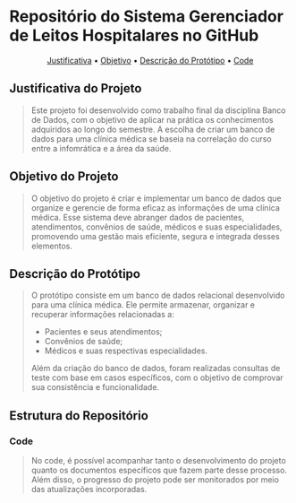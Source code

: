 # Repositório do Sistema Gerenciador de Leitos Hospitalares no GitHub

<p align="center">
 <a href="#JustificativadoProjeto" text-decoration: none>Justificativa</a> •
 <a href="#ObjetivodoProjeto">Objetivo</a> • 
 <a href="#descricaodoprototipo">Descrição do Protótipo</a> • 
 <a href="#Code">Code</a>
</p>

<h2 id=JustificativadoProjeto>Justificativa do Projeto</h2>

> Este projeto foi desenvolvido como trabalho final da disciplina Banco de Dados, com o objetivo de aplicar na prática os conhecimentos adquiridos ao longo do semestre. A escolha de criar um banco de dados para uma clínica médica se baseia na correlação do curso entre a infomrática e a área da saúde. 

<h2 id=ObjetivodoProjeto>Objetivo do Projeto</h2>

> O objetivo do projeto é criar e implementar um banco de dados que organize e gerencie de forma eficaz as informações de uma clínica médica. Esse sistema deve abranger dados de pacientes, atendimentos, convênios de saúde, médicos e suas especialidades, promovendo uma gestão mais eficiente, segura e integrada desses elementos.

<h2 id=descricaodoprototipo>Descrição do Protótipo</h2>

> O protótipo consiste em um banco de dados relacional desenvolvido para uma clínica médica. Ele permite armazenar, organizar e recuperar informações relacionadas a:
> * Pacientes e seus atendimentos;
> * Convênios de saúde;
> * Médicos e suas respectivas especialidades.
>   
> Além da criação do banco de dados, foram realizadas consultas de teste com base em casos específicos, com o objetivo de comprovar sua consistência e funcionalidade.

## Estrutura do Repositório
<h3 id=Code>Code</h3>

> No code, é possível acompanhar tanto o desenvolvimento do projeto quanto os documentos específicos que fazem parte desse processo. Além disso, o progresso do projeto pode ser monitorados por meio das atualizações incorporadas.
